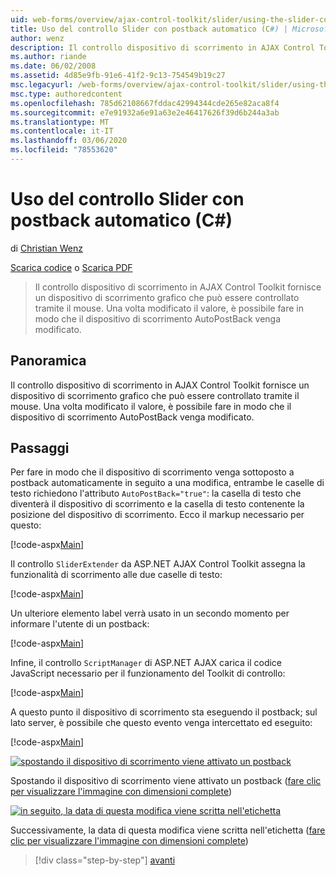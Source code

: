 ```yaml
---
uid: web-forms/overview/ajax-control-toolkit/slider/using-the-slider-control-with-auto-postback-cs
title: Uso del controllo Slider con postback automatico (C#) | Microsoft Docs
author: wenz
description: Il controllo dispositivo di scorrimento in AJAX Control Toolkit fornisce un dispositivo di scorrimento grafico che può essere controllato tramite il mouse. È possibile fare in modo che il dispositivo di scorrimento autopost...
ms.author: riande
ms.date: 06/02/2008
ms.assetid: 4d85e9fb-91e6-41f2-9c13-754549b19c27
msc.legacyurl: /web-forms/overview/ajax-control-toolkit/slider/using-the-slider-control-with-auto-postback-cs
msc.type: authoredcontent
ms.openlocfilehash: 785d62108667fddac42994344cde265e82aca8f4
ms.sourcegitcommit: e7e91932a6e91a63e2e46417626f39d6b244a3ab
ms.translationtype: MT
ms.contentlocale: it-IT
ms.lasthandoff: 03/06/2020
ms.locfileid: "78553620"
---
```

# <a name="using-the-slider-control-with-auto-postback-c"></a>Uso del controllo Slider con postback automatico (C#)

di [Christian Wenz](https://github.com/wenz)

[Scarica codice](https://download.microsoft.com/download/9/3/f/93f8daea-bebd-4821-833b-95205389c7d0/Slider1.cs.zip) o [Scarica PDF](https://download.microsoft.com/download/b/6/a/b6ae89ee-df69-4c87-9bfb-ad1eb2b23373/slider1CS.pdf)

> Il controllo dispositivo di scorrimento in AJAX Control Toolkit fornisce un dispositivo di scorrimento grafico che può essere controllato tramite il mouse. Una volta modificato il valore, è possibile fare in modo che il dispositivo di scorrimento AutoPostBack venga modificato.

## <a name="overview"></a>Panoramica

Il controllo dispositivo di scorrimento in AJAX Control Toolkit fornisce un dispositivo di scorrimento grafico che può essere controllato tramite il mouse. Una volta modificato il valore, è possibile fare in modo che il dispositivo di scorrimento AutoPostBack venga modificato.

## <a name="steps"></a>Passaggi

Per fare in modo che il dispositivo di scorrimento venga sottoposto a postback automaticamente in seguito a una modifica, entrambe le caselle di testo richiedono l'attributo `AutoPostBack="true"`: la casella di testo che diventerà il dispositivo di scorrimento e la casella di testo contenente la posizione del dispositivo di scorrimento. Ecco il markup necessario per questo:

[!code-aspx[Main](using-the-slider-control-with-auto-postback-cs/samples/sample1.aspx)]

Il controllo `SliderExtender` da ASP.NET AJAX Control Toolkit assegna la funzionalità di scorrimento alle due caselle di testo:

[!code-aspx[Main](using-the-slider-control-with-auto-postback-cs/samples/sample2.aspx)]

Un ulteriore elemento label verrà usato in un secondo momento per informare l'utente di un postback:

[!code-aspx[Main](using-the-slider-control-with-auto-postback-cs/samples/sample3.aspx)]

Infine, il controllo `ScriptManager` di ASP.NET AJAX carica il codice JavaScript necessario per il funzionamento del Toolkit di controllo:

[!code-aspx[Main](using-the-slider-control-with-auto-postback-cs/samples/sample4.aspx)]

A questo punto il dispositivo di scorrimento sta eseguendo il postback; sul lato server, è possibile che questo evento venga intercettato ed eseguito:

[!code-aspx[Main](using-the-slider-control-with-auto-postback-cs/samples/sample5.aspx)]

[![spostando il dispositivo di scorrimento viene attivato un postback](using-the-slider-control-with-auto-postback-cs/_static/image2.png)](using-the-slider-control-with-auto-postback-cs/_static/image1.png)

Spostando il dispositivo di scorrimento viene attivato un postback ([fare clic per visualizzare l'immagine con dimensioni complete](using-the-slider-control-with-auto-postback-cs/_static/image3.png))

[![in seguito, la data di questa modifica viene scritta nell'etichetta](using-the-slider-control-with-auto-postback-cs/_static/image5.png)](using-the-slider-control-with-auto-postback-cs/_static/image4.png)

Successivamente, la data di questa modifica viene scritta nell'etichetta ([fare clic per visualizzare l'immagine con dimensioni complete](using-the-slider-control-with-auto-postback-cs/_static/image6.png))

> [!div class="step-by-step"]
> [avanti](databinding-the-slider-control-cs.md)
